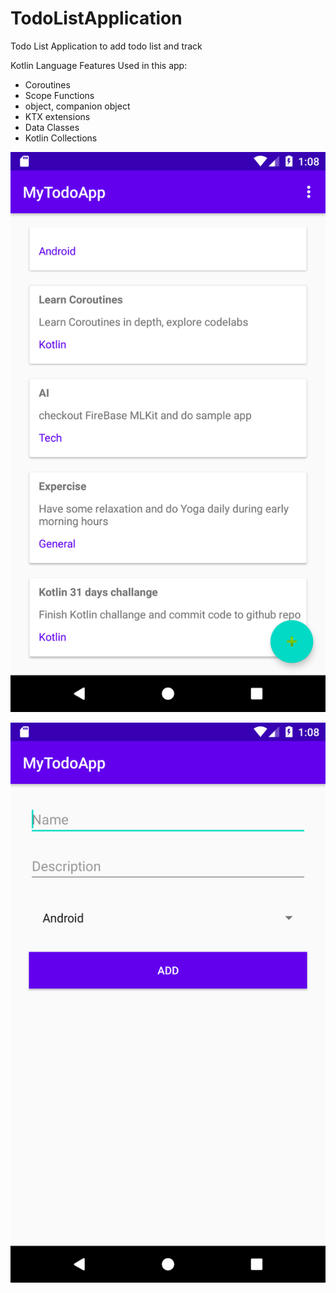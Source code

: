 # TodoListApplication
Todo List Application to add todo list and track

Kotlin Language Features Used in this app:
- Coroutines
- Scope Functions
- object, companion object
- KTX extensions
- Data Classes
- Kotlin Collections

![alt text](https://github.com/gopiikrishnacse/TodoListApplication/blob/master/images/home_screen.png)


![alt text](https://github.com/gopiikrishnacse/TodoListApplication/blob/master/images/add_task.png)
